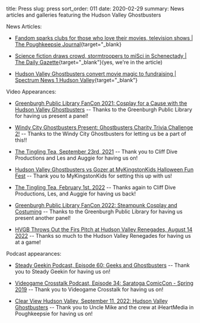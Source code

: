 title: Press
slug: press
sort_order: 011
date: 2020-02-29
summary: News articles and galleries featuring the Hudson Valley Ghostbusters

News Articles:

* [Fandom sparks clubs for those who love their movies, television shows | The Poughkeepsie Journal](https://www.poughkeepsiejournal.com/story/life/2018/06/21/hudson-valley-clubs-generate-fandom/714148002/){target="_blank}

* [Science fiction draws crowd, stormtroopers to miSci in Schenectady | The Daily Gazette](https://dailygazette.com/article/2019/08/10/science-fiction-draws-crowd-to-misci){target="_blank"}(yes, we're in the article)

* [Hudson Valley Ghostbusters convert movie magic to fundraising | Spectrum News 1 Hudson Valley](https://spectrumlocalnews.com/nys/hudson-valley/human-interest/2021/09/26/hudson-valley-ghostbusters-put-the-fun-in-fundraising?fbclid=IwAR1e-NR4H0ZwCCUsGUnIR-wutD8jmgOU9Gk8SOTztn4hrxNElwQTr0J_a98){target="_blank"}

Video Appearances:
<ul>
<li><p><a href="https://vimeo.com/618378231" target="_blank" style="display:inline">Greenburgh Public Library FanCon 2021: Cosplay for a Cause with the Hudson Valley Ghostbusters</a> -- Thanks to the Greenburgh Public Library for having us present a panel!</p></li>
<li><p><a href="https://www.youtube.com/watch?v=oX4iRXvJxOQ" target="_blank" style="display:inline">Windy City Ghostbusters Present: Ghostbusters Charity Trivia Challenge 2!</a> -- Thanks to the Windy City Ghostbusters for letting us be a part of this!!</p></li>
<li><p><a href="https://www.youtube.com/watch?v=0ioJXNrvq7k" target="_blank" style="display:inline">The Tingling Tea, September 23rd, 2021</a> -- Thank you to Cliff Dive Productions and Les and Auggie for having us on!</p></li>
<li><p><a href="https://www.youtube.com/watch?v=gnbZMUEzJU8" target="_blank" style="display:inline">Hudson Valley Ghostbusters vs Gozer at MyKingstonKids Halloween Fun Fest</a> -- Thank you to MyKingstonKids for setting this up with us!</p></li>
<li><p><a href="https://www.youtube.com/watch?v=iU6xVYErHTA" target="_blank" style="display:inline">The Tingling Tea, February 1st, 2022</a> -- Thanks again to Cliff Dive Productions, Les, and Auggie for having us back!</p></li>
<li><p><a href="https://vimeo.com/740151182" target="_blank" style="display:inline">Greenburgh Public Library FanCon 2022: Steampunk Cosplay and Costuming</a> -- Thanks to the Greenburgh Public Library for having us present another panel!</p></li>
<li><p><a href="https://www.youtube.com/watch?v=NcO2LMCDdyk" target="_blank" style="display:inline">HVGB Throws Out the Firs Pitch at Hudson Valley Renegades, August 14 2022</a> -- Thanks so much to the Hudson Valley Renegades for having us at a game!</p></li>
</ul>

Podcast appearances:

<ul>
<li><p><a href="https://soundcloud.com/user-912529527/steady-geekin-ep-60-geeks-and-ghostbusters" target="_blank" style="display:inline">Steady Geekin Podcast, Episode 60: Geeks and Ghostbusters</a> -- Thank you to Steady Geekin for having us on!</p></li>
<li><p><a href="https://videogamecrosstalk.com/2019/05/02/ep-034-saratoga-comic-con-spring-2019" target="_blank" style="display:inline">Videogame Crosstalk Podcast, Episode 34: Saratoga ComicCon - Spring 2019</a> -- Thank you to Videogame Crosstalk for having us on!</p></li>
<li><p><a href="https://www.iheart.com/podcast/481-clear-view-hudson-v-28550385/episode/clear-view-hv-09-11-2022-guests-tara-101845558/" target="_blank" style="display:inline">Clear View Hudson Valley, September 11, 2022: Hudson Valley Ghostbusters</a> -- Thank you to Uncle Mike and the crew at iHeartMedia in Poughkeepsie for having us on!<p></li>
</ul>
